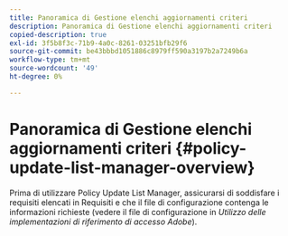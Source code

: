 ```yaml
---
title: Panoramica di Gestione elenchi aggiornamenti criteri
description: Panoramica di Gestione elenchi aggiornamenti criteri
copied-description: true
exl-id: 3f5b8f3c-71b9-4a0c-8261-03251bfb29f6
source-git-commit: be43bbbd1051886c8979ff590a3197b2a7249b6a
workflow-type: tm+mt
source-wordcount: '49'
ht-degree: 0%

---
```


# Panoramica di Gestione elenchi aggiornamenti criteri {#policy-update-list-manager-overview}

Prima di utilizzare Policy Update List Manager, assicurarsi di soddisfare i requisiti elencati in Requisiti e che il file di configurazione contenga le informazioni richieste (vedere il file di configurazione in *Utilizzo delle implementazioni di riferimento di accesso Adobe*).
